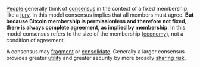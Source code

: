 [People](Glossary#person) generally think of [consensus](Glossary#consensus) in the context of a fixed membership, like a [jury](https://en.m.wikipedia.org/wiki/Hung_jury). In this model consensus implies that all members must agree. **But because Bitcoin membership is permissionless and therefore not fixed, there is always complete agreement, as implied by membership**. In this model consensus refers to the size of the membership ([economy](Glossary#economy)), not a condition of agreement.

A consensus may [fragment](Fragmentation-Principle) or [consolidate](Consolidation-Principle). Generally a larger consensus provides greater [utility](Glossary#utility) and greater security by more broadly [sharing risk](Risk-Sharing-Principle).
